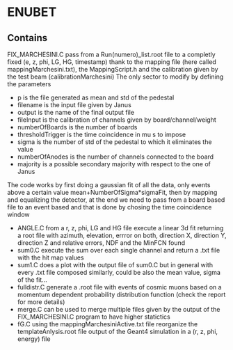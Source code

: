 # ENUBET

## Contains 

FIX_MARCHESINI.C pass from a Run(numero)_list.root file to a completly fixed (e, z, phi, LG, HG, timestamp) thank to the mapping file (here called mappingMarchesini.txt), the MappingScript.h and the calibration given by the test beam (calibrationMarchesini)
  The only sector to modify by defining the parameters
  - p is the file generated as mean and std of the pedestal
  - filename is the input file given by Janus
  - output is the name of the final output file
  - fileInput is the calibration of channels given by board/channel/weight
  - numberOfBoards is the number of boards
  - thresholdTrigger is the time coincidence in mu s to impose
  - sigma is the number of std of the pedestal to which it eliminates the value
  - numberOfAnodes is the number of channels connected to the board
  - majority is a possible secondary majority with respect to the one of Janus

The code works by first doing a gaussian fit of all the data, only events above a certain value mean+NumberOfSigma*sigmaFit, then by mapping and equalizing the detector, at the end we need to pass from a board based file to an event based and that is done by chosing the time coincidence window 
- ANGLE.C from a r, z, phi, LG and HG file execute a linear 3d fit returning a root file with azimuth, elevation, errror on both, direction X, direction Y, direction Z and relative errors, NDF and the MinFCN found
- sum0.C execute the sum over each single channel and return a .txt file with the hit map values
- sum1.C does a plot with the output file of sum0.C but in general with every .txt file composed similarly, could be also the mean value, sigma of the fit...
- fulldistr.C generate a .root file with events of cosmic muons based on a momentum dependent probability distribution function (check the report for more details)
- merge.C can be used to merge multiple files given by the output of the FIX_MARCHESINI.C program to have higher statictics
- fG.C using the mappingMarchesiniActive.txt file reorganize the templateAnlysis.root file output of the Geant4 simulation in a (r, z, phi, energy) file
